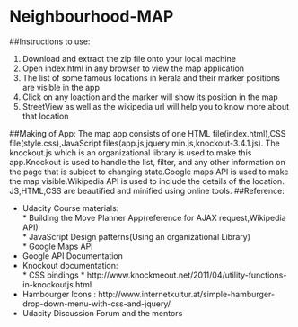# Neighbourhood-MAP
##Instructions to use:
<ol>
<li>Download and extract the zip file onto your local machine</li>
<li>Open index.html in any browser to view the map application</li>
<li>The list of some famous locations in kerala and their marker positions are visible in the app</li>
<li>Click on any loaction and the marker will show its position in the map</li>
<li>StreetView as well as the wikipedia url will help you to know more about that location</li>
</ol>
##Making of App:
The map app consists of one HTML file(index.html),CSS file(style.css),JavaScript files(app.js,jquery min.js,knockout-3.4.1.js).
The knockout.js which is an organizational library is used to make this app.Knockout is used to handle the list, filter, and any other information on the page that is subject to changing state.Google maps API is used to make the map visible.Wikipedia API is used to include the details of the location. JS,HTML,CSS are beautified and minified using online tools.
##Reference:
<ul>
<li>Udacity Course materials:<br>
* Building the Move Planner App(reference for AJAX request,Wikipedia API)<br>
* JavaScript Design patterns(Using an organizational Library)<br>
* Google Maps API
</li>

<li>Google API Documentation</li>
<li>Knockout documentation: <br>
* CSS bindings
* http://www.knockmeout.net/2011/04/utility-functions-in-knockoutjs.html
</li>
<li>Hambourger Icons : http://www.internetkultur.at/simple-hamburger-drop-down-menu-with-css-and-jquery/ </li>
<li>Udacity Discussion Forum and the mentors</li>

</ul>


